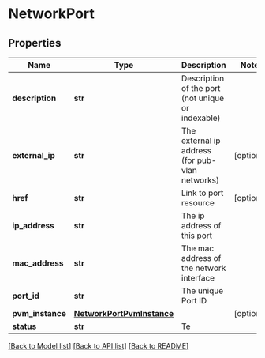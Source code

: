 # NetworkPort

## Properties
Name | Type | Description | Notes
------------ | ------------- | ------------- | -------------
**description** | **str** | Description of the port (not unique or indexable) | 
**external_ip** | **str** | The external ip address (for pub-vlan networks) | [optional] 
**href** | **str** | Link to port resource | [optional] 
**ip_address** | **str** | The ip address of this port | 
**mac_address** | **str** | The mac address of the network interface | 
**port_id** | **str** | The unique Port ID | 
**pvm_instance** | [**NetworkPortPvmInstance**](NetworkPortPvmInstance.md) |  | [optional] 
**status** | **str** | Te | 

[[Back to Model list]](../README.md#documentation-for-models) [[Back to API list]](../README.md#documentation-for-api-endpoints) [[Back to README]](../README.md)


